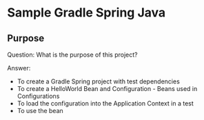 # Sample Gradle Spring Java

## Purpose

Question:
What is the purpose of this project?

Answer:
* To create a Gradle Spring project with test dependencies
* To create a HelloWorld Bean and Configuration - Beans used in Configurations
* To load the configuration into the Application Context in a test
* To use the bean